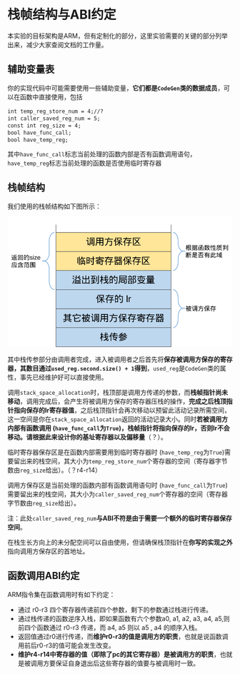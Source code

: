 # 栈帧结构与ABI约定

本实验的目标架构是ARM，但有定制化的部分，这里实验需要的关键的部分列举出来，减少大家查阅文档的工作量。

## 辅助变量表
你的实现代码中可能需要使用一些辅助变量，**它们都是`CodeGen`类的数据成员**，可以在函数中直接使用，包括
```
int temp_reg_store_num = 4;//?
int caller_saved_reg_num = 5;
const int reg_size = 4;
bool have_func_call;
bool have_temp_reg;
```
其中`have_func_call`标志当前处理的函数内部是否有函数调用语句，`have_temp_reg`标志当前处理的函数是否使用临时寄存器

## 栈帧结构
我们使用的栈帧结构如下图所示：

![img](./img/stack_frame_.png)

其中栈传参部分由调用者完成，进入被调用者之后首先将**保存被调用方保存的寄存器，其数目通过`used_reg.second.size() + 1`得到**，`used_reg`是`CodeGen`类的属性，事先已经维护好可以直接使用。

调用`stack_space_allocation`时，栈顶部是调用方传递的参数，而**栈帧指针尚未移动**，调用完成后，会产生将被调用方保存的寄存器压栈的操作，**完成之后栈顶指针指向保存的lr寄存器值**，之后栈顶指针会再次移动以预留此活动记录所需空间，这一空间是你在`stack_space_allocation`返回的活动记录大小。同时**若被调用方内部有函数调用 (`have_func_call`为`True`)，栈帧指针将指向保存的lr，否则lr不会移动。请根据此来设计你的基址寄存器以及偏移量**（？）。

临时寄存器保存区是在函数内部需要用到临时寄存器时 (`have_temp_reg`为`True`)需要留出来的栈空间，其大小为`temp_reg_store_num`个寄存器的空间（寄存器字节数由`reg_size`给出）。（？r4-r14）

调用方保存区是当前处理的函数内部有函数调用语句时 (`have_func_call`为`True`)需要留出来的栈空间，其大小为`caller_saved_reg_num`个寄存器的空间（寄存器字节数由`reg_size`给出）。

注：此处`caller_saved_reg_num`**与ABI不符是由于需要一个额外的临时寄存器保存空间**。

在栈生长方向上的未分配空间可以自由使用，但请确保栈顶指针在**你写的实现之外**指向调用方保存区的首地址。

## 函数调用ABI约定

ARM指令集在函数调用时有如下约定：

- 通过 r0-r3 四个寄存器传递前四个参数，剩下的参数通过栈进行传递。
- 通过栈传递的函数逆序入栈，即如果函数有六个参数a0, a1, a2, a3, a4, a5,则前四个函数通过 r0-r3 传递，而 a4, a5 则以 a5 , a4 的顺序入栈。
- 返回值通过r0进行传递，而**维护r0-r3的值是调用方的职责**，也就是说函数调用前后r0-r3的值可能会发生改变。
- **维护r4-r14中寄存器的值（即除了pc的其它寄存器）是被调用方的职责**，也就是被调用方要保证自身退出后这些寄存器的值要与被调用时一致。



